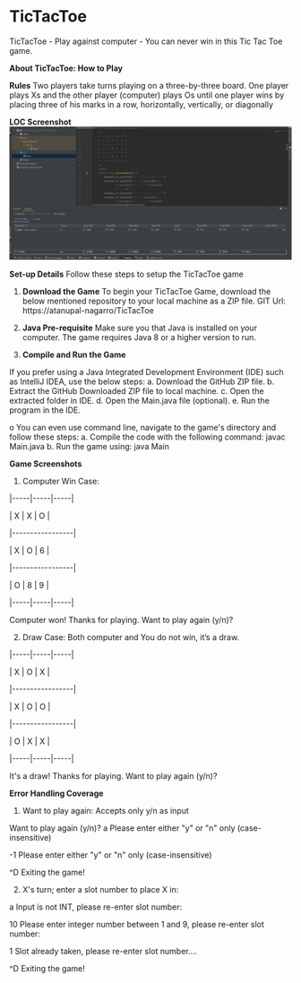 # **TicTacToe**

TicTacToe - Play against computer - You can never win in this Tic Tac Toe game.

**About TicTacToe: How to Play**

**Rules** 
Two players take turns playing on a three-by-three board. One player plays Xs and the other player (computer) plays Os until one player wins by placing three of his marks in a row, horizontally, vertically, or diagonally



**LOC Screenshot**
![Screenshot](screenshot.png)


**Set-up Details**
Follow these steps to setup the TicTacToe game

1. **Download the Game** To begin your TicTacToe Game, download the below mentioned repository to your local machine as a ZIP file.
GIT Url: https://atanupal-nagarro/TicTacToe

2. **Java Pre-requisite** Make sure you that Java is installed on your computer. The game requires Java 8 or a higher version to run.

3. **Compile and Run the Game**

If you prefer using a Java Integrated Development Environment (IDE) such as IntelliJ IDEA, use the below steps: 
a. Download the GitHub ZIP file.
b. Extract the GitHub Downloaded ZIP file to local machine.
c. Open the extracted folder in IDE.
d. Open the Main.java file (optional).
e. Run the program in the IDE.

o You can even use command line, navigate to the game's directory and follow these steps:
a. Compile the code with the following command: javac Main.java	
b. Run the game using: java Main

**Game Screenshots**
1. Computer Win Case:

|-----|-----|-----|

|   X   |   X   |   O   |

|-----------------|

|   X   |   O   |   6   |

|-----------------|

|   O   |   8   |   9   |

|-----|-----|-----|

Computer won! Thanks for playing.
Want to play again (y/n)?

2. Draw Case: Both computer and You do not win, it’s a draw.

|-----|-----|-----|

|   X   |   O   |   X   |

|-----------------|

|   X   |   O   |   O   |

|-----------------|

|   O   |   X   |   X   |

|-----|-----|-----|

It's a draw! Thanks for playing.
Want to play again (y/n)?


**Error Handling Coverage**
1. Want to play again: Accepts only y/n as input

Want to play again (y/n)?
a
Please enter either "y" or "n" only (case-insensitive)

-1
Please enter either "y" or "n" only (case-insensitive)

^D
Exiting the game!

2. X's turn; enter a slot number to place X in:

a
Input is not INT, please re-enter slot number:

10
Please enter integer number between 1 and 9, please re-enter slot number:

1
Slot already taken, please re-enter slot number....

^D
Exiting the game!

